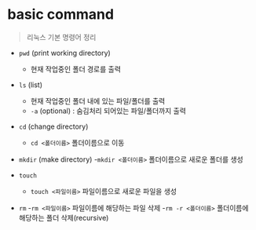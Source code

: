 # basic command
> 리눅스 기본 명령어 정리

- `pwd` (print working directory)
    - 현재 작업중인 폴더 경로를 출력

- `ls` (list)
    - 현재 작업중인 폴더 내에 있는 파일/폴더를 출력
    - `-a` (optional) : 숨김처리 되어있는 파일/폴더까지 출력

- `cd` (change directory)
    - `cd <폴더이름>` 폴더이름으로 이동
    
- `mkdir` (make directory)
    -`mkdir <폴더이름>` 폴더이름으로 새로운 폴더를 생성

- `touch` 
    - `touch <파일이름>` 파일이름으로 새로운 파일을 생성

- `rm`
    -`rm <파일이름>` 파일이름에 해당하는 파일 삭제
    -`rm -r <폴더이름>` 폴더이름에 해당하는 폴더 삭제(recursive)
